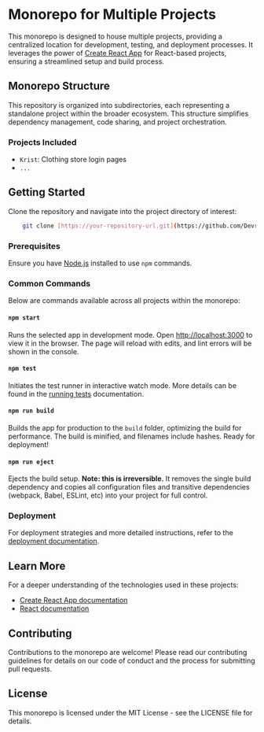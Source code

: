 # Monorepo for Multiple Projects

This monorepo is designed to house multiple projects, providing a centralized location for development, testing, and deployment processes. It leverages the power of [Create React App](https://github.com/facebook/create-react-app) for React-based projects, ensuring a streamlined setup and build process.

## Monorepo Structure

This repository is organized into subdirectories, each representing a standalone project within the broader ecosystem. This structure simplifies dependency management, code sharing, and project orchestration.

### Projects Included

- `Krist`: Clothing store login pages
- `...`

## Getting Started

Clone the repository and navigate into the project directory of interest:

```bash
    git clone [https://your-repository-url.git](https://github.com/DevrMichael/web-portfolio.git)
```

### Prerequisites

Ensure you have [Node.js](https://nodejs.org/) installed to use `npm` commands.

### Common Commands

Below are commands available across all projects within the monorepo:

#### `npm start`

Runs the selected app in development mode. Open [http://localhost:3000](http://localhost:3000) to view it in the browser. The page will reload with edits, and lint errors will be shown in the console.

#### `npm test`

Initiates the test runner in interactive watch mode. More details can be found in the [running tests](https://facebook.github.io/create-react-app/docs/running-tests) documentation.

#### `npm run build`

Builds the app for production to the `build` folder, optimizing the build for performance. The build is minified, and filenames include hashes. Ready for deployment!

#### `npm run eject`

Ejects the build setup. **Note: this is irreversible.** It removes the single build dependency and copies all configuration files and transitive dependencies (webpack, Babel, ESLint, etc) into your project for full control.

### Deployment

For deployment strategies and more detailed instructions, refer to the [deployment documentation](https://facebook.github.io/create-react-app/docs/deployment).

## Learn More

For a deeper understanding of the technologies used in these projects:

- [Create React App documentation](https://facebook.github.io/create-react-app/docs/getting-started)
- [React documentation](https://reactjs.org/)

## Contributing

Contributions to the monorepo are welcome! Please read our contributing guidelines for details on our code of conduct and the process for submitting pull requests.

## License

This monorepo is licensed under the MIT License - see the LICENSE file for details.
